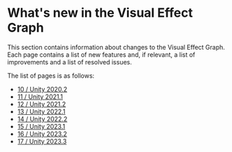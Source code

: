 # What's new in the Visual Effect Graph

This section contains information about changes to the Visual Effect Graph. Each page contains a list of new features and, if relevant, a list of improvements and a list of resolved issues.

The list of pages is as follows:

- [10 / Unity 2020.2](whats-new-10.md)
- [11 / Unity 2021.1](whats-new-11.md)
- [12 / Unity 2021.2](whats-new-12.md)
- [13 / Unity 2022.1](whats-new-13.md)
- [14 / Unity 2022.2](whats-new-14.md)
- [15 / Unity 2023.1](whats-new-15.md)
- [16 / Unity 2023.2](whats-new-16.md)
- [17 / Unity 2023.3](whats-new-17.md)

